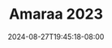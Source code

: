 --- 
title: "Amaraa 2023"
description: "video bokep Amaraa 2023 dood durasi panjang terbaru"
date: 2024-08-27T19:45:18-08:00
file_code: "3ktqmpzg5tuz"
draft: false
cover: "32p2su0sazeze0sv.jpg"
tags: ["Amaraa", "bokep-indo", "bokep-viral", "bokep-ig"]
length: 1812
fld_id: "1482790"
foldername: "Amaraa"
categories: ["Amaraa"]
views: 0
---